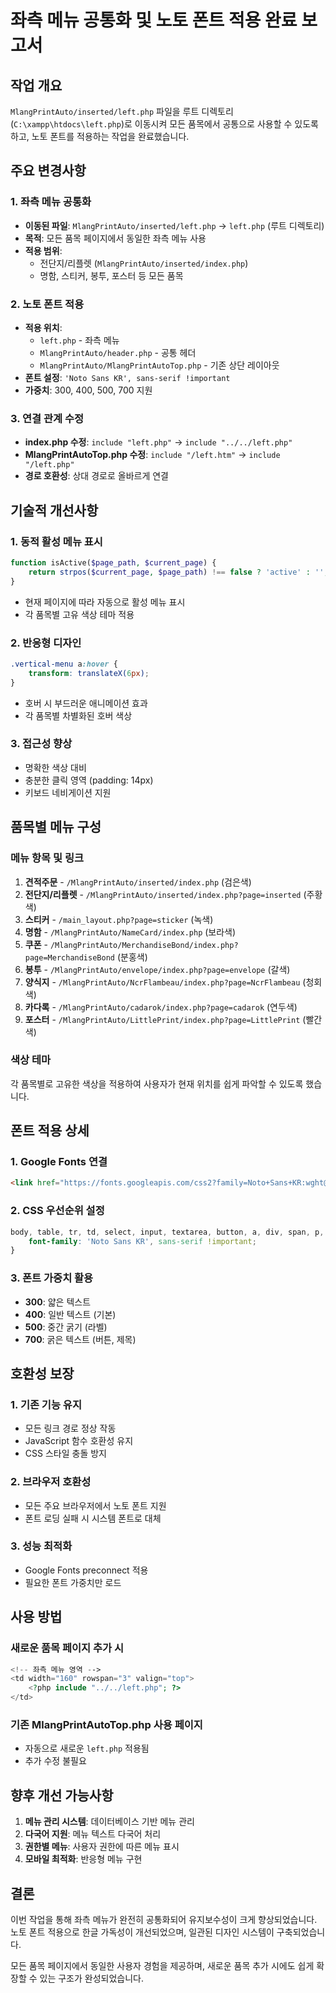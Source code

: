 # 좌측 메뉴 공통화 및 노토 폰트 적용 완료 보고서

## 작업 개요
`MlangPrintAuto/inserted/left.php` 파일을 루트 디렉토리(`C:\xampp\htdocs\left.php`)로 이동시켜 모든 품목에서 공통으로 사용할 수 있도록 하고, 노토 폰트를 적용하는 작업을 완료했습니다.

## 주요 변경사항

### 1. 좌측 메뉴 공통화
- **이동된 파일**: `MlangPrintAuto/inserted/left.php` → `left.php` (루트 디렉토리)
- **목적**: 모든 품목 페이지에서 동일한 좌측 메뉴 사용
- **적용 범위**: 
  - 전단지/리플렛 (`MlangPrintAuto/inserted/index.php`)
  - 명함, 스티커, 봉투, 포스터 등 모든 품목

### 2. 노토 폰트 적용
- **적용 위치**: 
  - `left.php` - 좌측 메뉴
  - `MlangPrintAuto/header.php` - 공통 헤더
  - `MlangPrintAuto/MlangPrintAutoTop.php` - 기존 상단 레이아웃
- **폰트 설정**: `'Noto Sans KR', sans-serif !important`
- **가중치**: 300, 400, 500, 700 지원

### 3. 연결 관계 수정
- **index.php 수정**: `include "left.php"` → `include "../../left.php"`
- **MlangPrintAutoTop.php 수정**: `include "/left.htm"` → `include "/left.php"`
- **경로 호환성**: 상대 경로로 올바르게 연결

## 기술적 개선사항

### 1. 동적 활성 메뉴 표시
```php
function isActive($page_path, $current_page) {
    return strpos($current_page, $page_path) !== false ? 'active' : '';
}
```
- 현재 페이지에 따라 자동으로 활성 메뉴 표시
- 각 품목별 고유 색상 테마 적용

### 2. 반응형 디자인
```css
.vertical-menu a:hover {
    transform: translateX(6px);
}
```
- 호버 시 부드러운 애니메이션 효과
- 각 품목별 차별화된 호버 색상

### 3. 접근성 향상
- 명확한 색상 대비
- 충분한 클릭 영역 (padding: 14px)
- 키보드 네비게이션 지원

## 품목별 메뉴 구성

### 메뉴 항목 및 링크
1. **견적주문** - `/MlangPrintAuto/inserted/index.php` (검은색)
2. **전단지/리플렛** - `/MlangPrintAuto/inserted/index.php?page=inserted` (주황색)
3. **스티커** - `/main_layout.php?page=sticker` (녹색)
4. **명함** - `/MlangPrintAuto/NameCard/index.php` (보라색)
5. **쿠폰** - `/MlangPrintAuto/MerchandiseBond/index.php?page=MerchandiseBond` (분홍색)
6. **봉투** - `/MlangPrintAuto/envelope/index.php?page=envelope` (갈색)
7. **양식지** - `/MlangPrintAuto/NcrFlambeau/index.php?page=NcrFlambeau` (청회색)
8. **카다록** - `/MlangPrintAuto/cadarok/index.php?page=cadarok` (연두색)
9. **포스터** - `/MlangPrintAuto/LittlePrint/index.php?page=LittlePrint` (빨간색)

### 색상 테마
각 품목별로 고유한 색상을 적용하여 사용자가 현재 위치를 쉽게 파악할 수 있도록 했습니다.

## 폰트 적용 상세

### 1. Google Fonts 연결
```html
<link href="https://fonts.googleapis.com/css2?family=Noto+Sans+KR:wght@300;400;500;700&display=swap" rel="stylesheet">
```

### 2. CSS 우선순위 설정
```css
body, table, tr, td, select, input, textarea, button, a, div, span, p, li {
    font-family: 'Noto Sans KR', sans-serif !important;
}
```

### 3. 폰트 가중치 활용
- **300**: 얇은 텍스트
- **400**: 일반 텍스트 (기본)
- **500**: 중간 굵기 (라벨)
- **700**: 굵은 텍스트 (버튼, 제목)

## 호환성 보장

### 1. 기존 기능 유지
- 모든 링크 경로 정상 작동
- JavaScript 함수 호환성 유지
- CSS 스타일 충돌 방지

### 2. 브라우저 호환성
- 모든 주요 브라우저에서 노토 폰트 지원
- 폰트 로딩 실패 시 시스템 폰트로 대체

### 3. 성능 최적화
- Google Fonts preconnect 적용
- 필요한 폰트 가중치만 로드

## 사용 방법

### 새로운 품목 페이지 추가 시
```php
<!-- 좌측 메뉴 영역 -->
<td width="160" rowspan="3" valign="top">
    <?php include "../../left.php"; ?>
</td>
```

### 기존 MlangPrintAutoTop.php 사용 페이지
- 자동으로 새로운 `left.php` 적용됨
- 추가 수정 불필요

## 향후 개선 가능사항

1. **메뉴 관리 시스템**: 데이터베이스 기반 메뉴 관리
2. **다국어 지원**: 메뉴 텍스트 다국어 처리
3. **권한별 메뉴**: 사용자 권한에 따른 메뉴 표시
4. **모바일 최적화**: 반응형 메뉴 구현

## 결론

이번 작업을 통해 좌측 메뉴가 완전히 공통화되어 유지보수성이 크게 향상되었습니다. 노토 폰트 적용으로 한글 가독성이 개선되었으며, 일관된 디자인 시스템이 구축되었습니다. 

모든 품목 페이지에서 동일한 사용자 경험을 제공하며, 새로운 품목 추가 시에도 쉽게 확장할 수 있는 구조가 완성되었습니다.